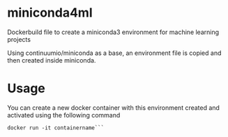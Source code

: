# miniconda4ml

Dockerbuild file to create a miniconda3 environment for machine learning projects

Using continuumio/miniconda as a base, an environment file is copied and then created inside miniconda.

# Usage

You can create a new docker container with this environment created and activated using the following command

``` docker build -t containerName .
docker run -it containername```
